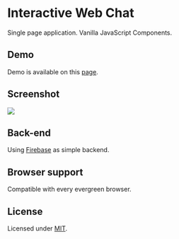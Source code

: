 # Interactive Web Chat

Single page application. Vanilla JavaScript Components.

## Demo
Demo is available on this [page](https://heysafronov.github.io/mangosteen-chat/dist/index.html).

## Screenshot
<img src="https://raw.githubusercontent.com/heysafronov/mangosteen-chat/master/assets/img/mangosteen-chat.png">

## Back-end
Using [Firebase](https://firebase.google.com/) as simple backend.

## Browser support
Compatible with every evergreen browser.

## License
Licensed under [MIT](https://github.com/heysafronov/mangosteen-chat/blob/master/LICENSE).
